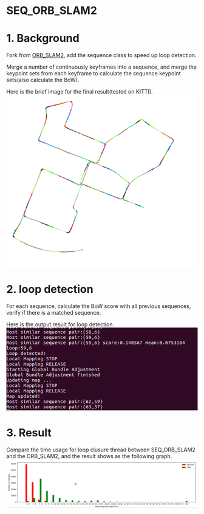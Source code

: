 # SEQ_ORB_SLAM2
# 1. Background
Fork from [ORB_SLAM2](https://github.com/raulmur/ORB_SLAM2), add the sequence class to speed up loop detection.

Merge a number of continuously keyframes into a sequence, and merge the keypoint sets from each keyframe to calculate the sequence keypoint sets(also calculate the BoW).

Here is the brief image for the final result(tested on KITTI).
![test](/res/result.png)

# 2. loop detection
For each sequence, calculate the BoW score with all previous sequences, verify if there is a matched sequence.

Here is the output result for loop detection.
![sequence match](/res/localmapping.png)

# 3. Result
Compare the time usage for loop clusure thread between SEQ_ORB_SLAM2 and the ORB_SLAM2, and the result shows as the following graph.
![time usage compare](/res/time_usage.png)

